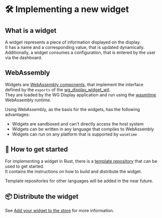 # 🛠️ Implementing a new widget

## What is a widget

A widget represents a piece of information displayed on the display.  
It has a name and a corresponding value, that is updated dynamically.  
Additionally, a widget consumes a configuration, that is entered by the user via the dashboard.  

## WebAssembly

Widgets are [WebAssembly components](https://github.com/WebAssembly/component-model), that implement the interface defined by the `exports` of the [wg_display_widget_wit](https://eliabieri.github.io/wg_display_widget_wit/).  
They are loaded by the WG Display application and run using the [wasmtime](https://wasmtime.dev) WebAssembly runtime.

Using WebAssembly, as the basis for the widgets, has the following advantages:

- Widgets are sandboxed and can't directly access the host system
- Widgets can be written in any language that compiles to WebAssembly
- Widgets can run on any platform that is supported by `wasmtime`

## 🚦 How to get started

For implementing a widget in Rust, there is a [template repository](https://github.com/eliabieri/wg_display_widget_rs) that can be used to get started.  
It contains the instructions on how to build and distribute the widget.

Template repositories for other languages will be added in the near future.

## 📦 Distribute the widget

See [Add your widget to the store](https://github.com/eliabieri/wg_display_widget_rs/blob/main/README.md#-add-your-widget-to-the-store) for more information.
